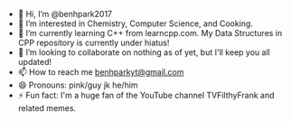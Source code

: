 - 👋 Hi, I’m @benhpark2017
- 👀 I’m interested in Chemistry, Computer Science, and Cooking.
- 🌱 I’m currently learning C++ from learncpp.com. My Data Structures in CPP repository is currently under hiatus!
- 💞️ I’m looking to collaborate on nothing as of yet, but I'll keep you all updated!
- 📫 How to reach me benhparkyt@gmail.com
- 😄 Pronouns: pink/guy jk he/him
- ⚡ Fun fact: I'm a huge fan of the YouTube channel TVFilthyFrank and related memes.

<!---
benhpark2017/benhpark2017 is a ✨ special ✨ repository because its `README.md` (this file) appears on your GitHub profile.
You can click the Preview link to take a look at your changes.
--->
